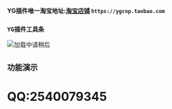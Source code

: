 **YG插件唯一淘宝地址:[淘宝店铺](https://ygcnp.taobao.com/) `https://ygcnp.taobao.com`**

### `YG插件工具条`

![加载中请稍后](https://gdp.alicdn.com/imgextra/i2/410527756/O1CN014Fmzhv27AIMfDH77r_!!410527756.jpg "YG插件工具条")




## `功能演示`

 

# QQ:2540079345

 
